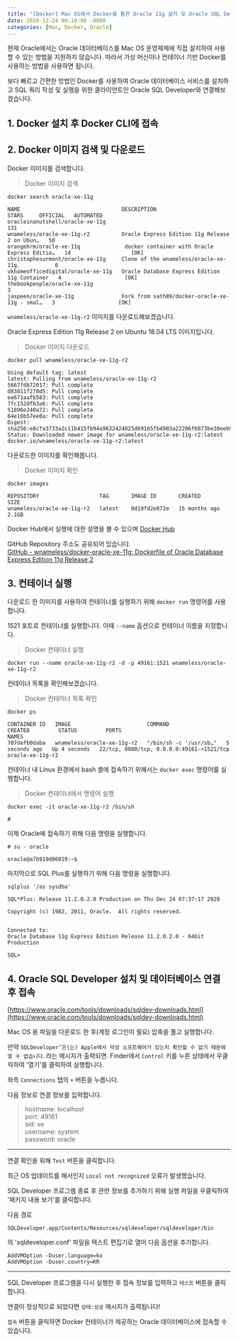 ```yaml
---
title: "[Docker] Mac OS에서 Docker를 통한 Oracle 11g 설치 및 Oracle SQL Developer 연결"
date: 2020-12-24 00:10:00 -0000
categories: [Mac, Docker, Oracle]
---
```


현재 Oracle에서는 Oracle 데이터베이스를 Mac OS 운영체제에 직접 설치하여 사용할 수 있는 방법을 지원하지 않습니다. 따라서 가상 머신이나 컨테이너 기반 Docker를 사용하는 방법을 사용하면 됩니다.

보다 빠르고 간편한 방법인 Docker를 사용하여 Oracle 데이터베이스 서비스를 설치하고 SQL 쿼리 작성 및 실행을 위한 클라이언트인 Oracle SQL Developer와 연결해보겠습니다.



## 1. Docker 설치 후 Docker CLI에 접속



## 2. Docker 이미지 검색 및 다운로드

Docker 이미지를 검색합니다.

> Docker 이미지 검색

```
docker search oracle-xe-11g
```

```
NAME                                DESCRIPTION                                     STARS     OFFICIAL   AUTOMATED
oracleinanutshell/oracle-xe-11g                                                     131                  
wnameless/oracle-xe-11g-r2          Oracle Express Edition 11g Release 2 on Ubun…   50                   
orangehrm/oracle-xe-11g              docker container with Oracle Express Editio…   14                   [OK]
christophesurmont/oracle-xe-11g     Clone of the wnameless/oracle-xe-11g.           6                    
ukhomeofficedigital/oracle-xe-11g   Oracle Database Express Edition 11g Container   4                    [OK]
thebookpeople/oracle-xe-11g                                                         3                    
jaspeen/oracle-xe-11g               Fork from sath89/docker-oracle-xe-11g - smal…   3                    [OK]
```

```wnameless/oracle-xe-11g-r2``` 이미지를 다운로드해보겠습니다.

Oracle Express Edition 11g Release 2 on Ubuntu 18.04 LTS 이미지입니다.

> Docker 이미지 다운로드

```
docker pull wnameless/oracle-xe-11g-r2
```

```
Using default tag: latest
latest: Pulling from wnameless/oracle-xe-11g-r2
5667fdb72017: Pull complete 
d83811f270d5: Pull complete 
ee671aafb583: Pull complete 
7fc152dfb3a6: Pull complete 
51896e240a72: Pull complete 
64e16b57ee0a: Pull complete 
Digest: sha256:e8cfa3733a2c11b415fb94a9632424025d69165fb4903a22206f6073be30eeb9
Status: Downloaded newer image for wnameless/oracle-xe-11g-r2:latest
docker.io/wnameless/oracle-xe-11g-r2:latest
```

다운로드한 이미지를 확인해봅니다.

> Docker 이미지 확인

```
docker images
```

```
REPOSITORY                   TAG       IMAGE ID       CREATED         SIZE
wnameless/oracle-xe-11g-r2   latest    0d19fd2e072e   15 months ago   2.1GB
```

Docker Hub에서 실행에 대한 설명을 볼 수 있으며 
[Docker Hub](https://hub.docker.com/r/wnameless/oracle-xe-11g-r2)

GitHub Repository 주소도 공유되어 있습니다.  
[GitHub - wnameless/docker-oracle-xe-11g: Dockerfile of Oracle Database Express Edition 11g Release 2](https://github.com/wnameless/docker-oracle-xe-11g)



## 3. 컨테이너 실행
다운로드 한 이미지를 사용하여 컨테이너를 실행하기 위해 ```docker run``` 명령어를 사용합니다.

1521 포트로 컨테이너를 실행합니다. 이때 ```--name``` 옵션으로 컨테이너 이름을 지정합니다.

> Docker 컨테이너 실행

```
docker run --name oracle-xe-11g-r2 -d -p 49161:1521 wnameless/oracle-xe-11g-r2
```

컨테이너 목록을 확인해보겠습니다.

> Docker 컨테이너 목록 확인

```
docker ps
```

```
CONTAINER ID   IMAGE                        COMMAND                  CREATED         STATUS         PORTS                                       NAMES
707defb0daba   wnameless/oracle-xe-11g-r2   "/bin/sh -c '/usr/sb…"   5 seconds ago   Up 4 seconds   22/tcp, 8080/tcp, 0.0.0.0:49161->1521/tcp   oracle-xe-11g-r2
```

컨테이너 내 Linux 환경에서 bash 셸에 접속하기 위해서는 ```docker exec``` 명령어를 실행합니다.

> Docker 컨테이너에서 명령어 실행

```
docker exec -it oracle-xe-11g-r2 /bin/sh
```

```
#
```

이제 Oracle에 접속하기 위해 다음 명령을 실행합니다.
```
# su - oracle
```

```
oracle@a7b919d06019:~$ 
```

마지막으로 SQL Plus를 실행하기 위해 다음 명령을 실행합니다. 
```
sqlplus '/as sysdba'
```

```
SQL*Plus: Release 11.2.0.2.0 Production on Thu Dec 24 07:37:17 2020

Copyright (c) 1982, 2011, Oracle.  All rights reserved.


Connected to:
Oracle Database 11g Express Edition Release 11.2.0.2.0 - 64bit Production

SQL> 
```



## 4. Oracle SQL Developer 설치 및 데이터베이스 연결 후 접속

[https://www.oracle.com/tools/downloads/sqldev-downloads.html](https://www.oracle.com/tools/downloads/sqldev-downloads.html)

Mac OS 용 파일을 다운로드 한 후(계정 로그인이 필요) 압축을 풀고 실행합니다.

만약 ```SQLDeveloper’은(는) Apple에서 악성 소프트웨어가 있는지 확인할 수 없기 때문에 열 수 없습니다.```라는 메시지가 출력되면. Finder에서 ```Control``` 키를 누른 상태에서 우클릭하여 '열기'를 클릭하여 실행합니다.

좌측 ```Connections``` 탭의 ```+``` 버튼을 누릅니다.

다음 정보로 연결 정보를 입력합니다.

> hostname: localhost  
port: 49161  
sid: xe  
username: system  
password: oracle  

---

연결 확인을 위해 ```Test``` 버튼을 클릭합니다.

최근 OS 업데이트를 해서인지 ```Local not recognized``` 오류가 발생했습니다.

SQL Developer 프로그램 종료 후 관련 정보를 추가하기 위해 실행 파일을 우클릭하여 '패키지 내용 보기'를 클릭합니다.

다음 경로
```
SQLDeveloper.app/Contents/Resources/sqldeveloper/sqldeveloper/bin
```
의 'sqldeveloper.conf' 파일을 텍스트 편집기로 열어 다음 옵션을 추가합니다.
```
AddVMOption -Duser.language=ko
AddVMOption -Duser.country=KR
```

---

SQL Developer 프로그램을 다시 실행한 후 접속 정보를 입력하고 ```테스트``` 버튼을 클릭합니다.

연결이 정상적으로 되었다면 ```상태:성공``` 메시지가 출력됩니다!

```접속``` 버튼을 클릭하면 Docker 컨테이너가 제공하는 Oracle 데이터베이스에 접속할 수 있습니다.